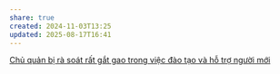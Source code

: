 ```yaml
---
share: true
created: 2024-11-03T13:25
updated: 2025-08-17T16:41
---
```


[Chủ quản bị rà soát rất gắt gao trong việc đào tạo và hỗ trợ người mới](./Ch%E1%BB%A7%20qu%E1%BA%A3n%20b%E1%BB%8B%20r%C3%A0%20so%C3%A1t%20r%E1%BA%A5t%20g%E1%BA%AFt%20gao%20trong%20vi%E1%BB%87c%20%C4%91%C3%A0o%20t%E1%BA%A1o%20v%C3%A0%20h%E1%BB%97%20tr%E1%BB%A3%20ng%C6%B0%E1%BB%9Di%20m%E1%BB%9Bi.md)
